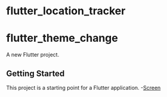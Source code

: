 # flutter_location_tracker
# flutter_theme_change

A new Flutter project.

## Getting Started

This project is a starting point for a Flutter application.
-[Screen](screen/telegram_theme_change.gif)
